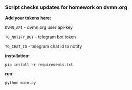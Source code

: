 ### Script checks updates for homework on dvmn.org


**Add your tokens here:**

`DVMN_API` -  dvmn.org user api-key

`TG_NOTIFY_BOT` - telegram bot token

`TG_CHAT_ID` - telegram chat id to notify


**installation:**

```
pip install -r requirements.txt
```

**run:**

```
python main.py
```